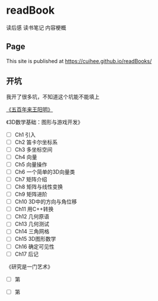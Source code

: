 # readBook  
读后感 读书笔记 内容梗概

## Page  
This site is published at https://cuihee.github.io/readBooks/  

## 开坑  
我开了很多坑，不知道这个坑能不能填上  

[《五百年来王阳明》](https://github.com/cuihee/readBook/tree/master/%E4%BA%94%E7%99%BE%E5%B9%B4%E6%9D%A5%E7%8E%8B%E9%98%B3%E6%98%8E_%E9%83%A6%E6%B3%A2(%E8%91%97))  

《3D数学基础：图形与游戏开发》  
  - [ ] Ch1 引入  
  - [ ] Ch2 笛卡尔坐标系  
  - [ ] Ch3 多坐标空间  
  - [ ] Ch4 向量  
  - [ ] Ch5 向量操作  
  - [ ] Ch6 一个简单的3D向量类  
  - [ ] Ch7 矩阵介绍  
  - [ ] Ch8 矩阵与线性变换  
  - [ ] Ch9 矩阵进阶  
  - [ ] Ch10 3D中的方向与角位移  
  - [ ] Ch11 用C++转换  
  - [ ] Ch12 几何原语  
  - [ ] Ch13 几何测试  
  - [ ] Ch14 三角网格  
  - [ ] Ch15 3D图形数学  
  - [ ] Ch16 确定可见性  
  - [ ] Ch17 后记  
  
《研究是一门艺术》  
  - [ ] 第  
  - [ ] 第  

  
  

